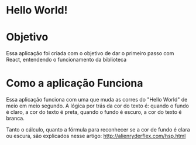 # Hello World!

# Objetivo

Essa aplicação foi criada com o objetivo de dar o primeiro passo com React, entendendo o funcionamento da biblioteca

# Como a aplicação Funciona

Essa aplicação funciona com uma que muda as corres do "Hello World" de meio em meio segundo. A lógica por trás da cor do texto é: quando o fundo é claro, a cor do texto é preta, quando o fundo é escuro, a cor do texto é branca.

Tanto o cálculo, quanto a fórmula para reconhecer se a cor de fundo é clara ou escura, são explicados nesse artigo: http://alienryderflex.com/hsp.html